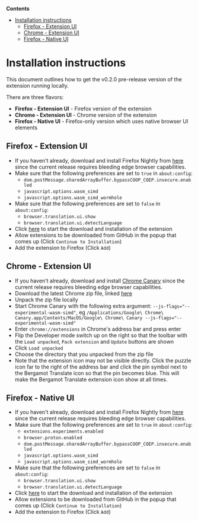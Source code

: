 <!-- START doctoc generated TOC please keep comment here to allow auto update -->
<!-- DON'T EDIT THIS SECTION, INSTEAD RE-RUN doctoc TO UPDATE -->

**Contents**

- [Installation instructions](#installation-instructions)
  - [Firefox - Extension UI](#firefox---extension-ui)
  - [Chrome - Extension UI](#chrome---extension-ui)
  - [Firefox - Native UI](#firefox---native-ui)

<!-- END doctoc generated TOC please keep comment here to allow auto update -->

# Installation instructions

This document outlines how to get the v0.2.0 pre-release version of the extension running locally.

There are three flavors:

- **Firefox - Extension UI** - Firefox version of the extension
- **Chrome - Extension UI** - Chrome version of the extension
- **Firefox - Native UI** - Firefox-only version which uses native browser UI elements

## Firefox - Extension UI

- If you haven't already, download and install Firefox Nightly from [here](https://www.mozilla.org/en-US/firefox/channel/desktop/) since the current release requires bleeding edge browser capabilities.
- Make sure that the following preferences are set to `true` in `about:config`:
  - `dom.postMessage.sharedArrayBuffer.bypassCOOP_COEP.insecure.enabled`
  - `javascript.options.wasm_simd`
  - `javascript.options.wasm_simd_wormhole`
- Make sure that the following preferences are set to `false` in `about:config`:
  - `browser.translation.ui.show`
  - `browser.translation.ui.detectLanguage`
- Click [here](https://github.com/mozilla-extensions/bergamot-browser-extension/releases/download/untagged-41617d38f820c50109b8/bergamot-browser-extension_browser.mt-0.2.0-firefox.xpi) to start the download and installation of the extension
- Allow extensions to be downloaded from GitHub in the popup that comes up (Click `Continue to Installation`)
- Add the extension to Firefox (Click `Add`)

## Chrome - Extension UI

- If you haven't already, download and install [Chrome Canary](https://www.google.com/chrome/canary/) since the current release requires bleeding edge browser capabilities.
- Download the latest Chrome zip file, linked [here](https://github.com/mozilla-extensions/bergamot-browser-extension/releases/download/untagged-41617d38f820c50109b8/bergamot-browser-extension_browser.mt-0.2.0-chrome.zip)
- Unpack the zip file locally
- Start Chrome Canary with the following extra argument: `--js-flags="--experimental-wasm-simd"`, eg `/Applications/Google\ Chrome\ Canary.app/Contents/MacOS/Google\ Chrome\ Canary --js-flags="--experimental-wasm-simd"`
- Enter `chrome://extensions` in Chrome's address bar and press enter
- Flip the Developer mode switch up on the right so that the toolbar with the `Load unpacked`, `Pack extension` and `Update` buttons are shown
- Click `Load unpacked`
- Choose the directory that you unpacked from the zip file
- Note that the extension icon may not be visible directly. Click the puzzle icon far to the right of the address bar and click the pin symbol next to the Bergamot Translate icon so that the pin becomes blue. This will make the Bergamot Translate extension icon show at all times.

## Firefox - Native UI

- If you haven't already, download and install Firefox Nightly from [here](https://www.mozilla.org/en-US/firefox/channel/desktop/) since the current release requires bleeding edge browser capabilities.
- Make sure that the following preferences are set to `true` in `about:config`:
  - `extensions.experiments.enabled`
  - `browser.proton.enabled`
  - `dom.postMessage.sharedArrayBuffer.bypassCOOP_COEP.insecure.enabled`
  - `javascript.options.wasm_simd`
  - `javascript.options.wasm_simd_wormhole`
- Make sure that the following preferences are set to `false` in `about:config`:
  - `browser.translation.ui.show`
  - `browser.translation.ui.detectLanguage`
- Click [here](https://github.com/mozilla-extensions/bergamot-browser-extension/releases/download/untagged-41617d38f820c50109b8/translation_mozilla.org-0.2.0-firefox.xpi) to start the download and installation of the extension
- Allow extensions to be downloaded from GitHub in the popup that comes up (Click `Continue to Installation`)
- Add the extension to Firefox (Click `Add`)
